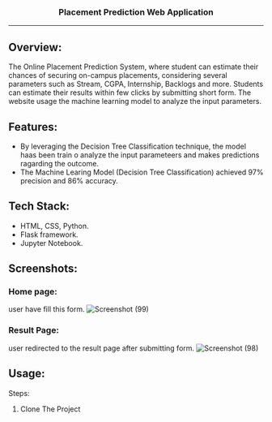 <h3 align="center">Placement Prediction Web Application</h3>

---
## Overview:
<p>The Online Placement Prediction System, where student can estimate their chances of securing on-campus placements, considering several parameters such as Stream, CGPA, Internship, Backlogs and more. Students can estimate their results within few clicks by submitting short form. The website usage the machine learning model to analyze the input parameters.
</p>

## Features:
- By leveraging the Decision Tree Classification technique, the model haas been train o analyze the input parameteers and makes predictions ragarding the outcome.
- The Machine Learing Model (Decision Tree Classification) achieved 97% precision and 86% accuracy.

## Tech Stack:
- HTML, CSS, Python.
- Flask framework.
- Jupyter Notebook.

## Screenshots:
### Home page:
user have fill this form.
![Screenshot (99)](https://github.com/Avi8010/Placement_Predictor/assets/124759114/61855759-9501-4d6e-977f-72fcb0951737)

### Result Page:
user redirected to the result page after submitting form.
![Screenshot (98)](https://github.com/Avi8010/Placement_Predictor/assets/124759114/85997a0a-bf8b-4654-b9c0-294a3a2e9492)

## Usage:
Steps:
1. Clone The Project
```


